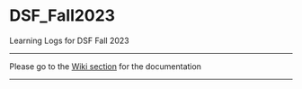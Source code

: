 # DSF_Fall2023
Learning Logs for DSF Fall 2023

***

Please go to the [Wiki section](https://github.com/andrewjordank/DSF_Fall2023/wiki) for the documentation

***
